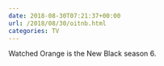 ```yaml
---
date: 2018-08-30T07:21:37+00:00
url: /2018/08/30/oitnb.html
categories: TV
---
```

Watched Orange is the New Black season 6.





